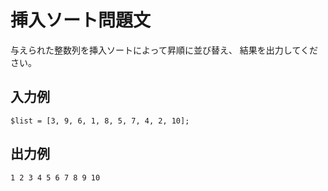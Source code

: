 # 挿入ソート問題文

与えられた整数列を挿入ソートによって昇順に並び替え、
結果を出力してください。

## 入力例

```
$list = [3, 9, 6, 1, 8, 5, 7, 4, 2, 10];
```

## 出力例

```
1 2 3 4 5 6 7 8 9 10
```